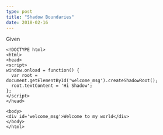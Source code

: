 ```yaml
---
type: post
title: "Shadow Boundaries"
date: 2018-02-16
---
```


Given


	<!DOCTYPE html>
	<html>
	<head>
	<script>
	window.onload = function() {
	  var root = document.getElementById('welcome_msg').createShadowRoot();
	  root.textContent = 'Hi Shadow';
	};
	</script>
	</head>

	<body>
	<div id='welcome_msg'>Welcome to my world</div>
	</body>
	</html>






